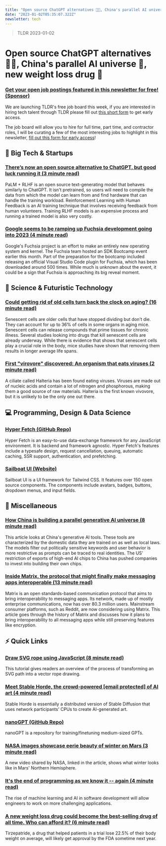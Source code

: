 ```yaml
---
title: "Open source ChatGPT alternatives 👨‍💻, China's parallel AI universe 🤖, new weight loss drug 💊"
date: "2023-01-02T05:35:07.322Z"
newsletter: tech
---
```


> TLDR 2023-01-02

# Open source ChatGPT alternatives 👨‍💻, China's parallel AI universe 🤖, new weight loss drug 💊

### [Get your open job postings featured in this newsletter for free! (Sponsor)](https://danni763618.typeform.com/to/P4Bvu79U)

We are launching TLDR's free job board this week, if you are interested in hiring tech talent through TLDR please fill out [this short form](https://danni763618.typeform.com/to/P4Bvu79U) to get early access.

The job board will allow you to hire for full time, part time, and contractor roles, I will be curating a few of the most interesting jobs to highlight in this newsletter, [fill out this form for early access](https://danni763618.typeform.com/to/P4Bvu79U)!

## 📱 Big Tech & Startups

### [There’s now an open source alternative to ChatGPT, but good luck running it (3 minute read)](https://techcrunch.com/2022/12/30/theres-now-an-open-source-alternative-to-chatgpt-but-good-luck-running-it/?utm_source=tldrnewsletter)

PaLM + RLHF is an open source text-generating model that behaves similarly to ChatGPT. It isn't pretrained, so users will need to compile the data from which the model can learn from and find hardware that can handle the training workload. Reinforcement Learning with Human Feedback is an AI training technique that involves receiving feedback from human volunteers. Training RLHF models is an expensive process and running a trained model is also very costly.

### [Google seems to be ramping up Fuchsia development going into 2023 (4 minute read)](https://9to5google.com/2022/12/29/google-fuchsia-2023-development/?utm_source=tldrnewsletter)

Google's Fuchsia project is an effort to make an entirely new operating system and kernel. The Fuchsia team hosted an SDK Bootcamp event earlier this month. Part of the preparation for the bootcamp included releasing an official Visual Studio Code plugin for Fuchsia, which has been downloaded around 500 times. While much is unknown about the event, it could be a sign that Fuchsia is approaching its big reveal moment.

## 🚀 Science & Futuristic Technology

### [Could getting rid of old cells turn back the clock on aging? (16 minute read)](https://arstechnica.com/science/2022/12/could-getting-rid-of-old-cells-turn-back-the-clock-on-aging/?utm_source=tldrnewsletter)

Senescent cells are older cells that have stopped dividing but don't die. They can account for up to 36% of cells in some organs in aging mice. Senescent cells can release compounds that prime tissues for chronic illness. Several studies looking into drugs that kill senescent cells are already underway. While there is evidence that shows that senescent cells play a crucial role in the body, mice studies have shown that removing them results in longer average life spans.

### [First "virovore" discovered: An organism that eats viruses (2 minute read)](https://newatlas.com/science/first-virovore-eats-viruses/?utm_source=tldrnewsletter)

A ciliate called Halteria has been found eating viruses. Viruses are made out of nucleic acids and contain a lot of nitrogen and phosphorous, making them a good source of raw materials. Halteria is the first known vivovore, but it is unlikely to be the only one out there.

## 💻 Programming, Design & Data Science

### [Hyper Fetch (GitHub Repo)](https://github.com/BetterTyped/hyper-fetch?ref=producthunt?utm_source=tldrnewsletter)

Hyper Fetch is an easy-to-use data-exchange framework for any JavaScript environment. It is backend and framework agnostic. Hyper Fetch's features include a typesafe design, request cancellation, queuing, automatic caching, SSR support, authentication, and prefetching.

### [Sailboat UI (Website)](https://sailboatui.com/?utm_source=tldrnewsletter)

Sailboat UI is a UI framework for Tailwind CSS. It features over 150 open source components. The components include avatars, badges, buttons, dropdown menus, and input fields.

## 🎁 Miscellaneous

### [How China is building a parallel generative AI universe (8 minute read)](https://techcrunch.com/2022/12/31/how-china-is-building-a-parallel-generative-ai-universe/?utm_source=tldrnewsletter)

This article looks at China's generative AI tools. These tools are characterized by the domestic data they are trained on as well as local laws. The models filter out politically sensitive keywords and user behavior is more restrictive as prompts can be traced to real identities. The US' restriction of exports of high-end AI chips to China has pushed companies to invest into building their own chips.

### [Inside Matrix, the protocol that might finally make messaging apps interoperable (13 minute read)](https://techcrunch.com/2022/12/30/inside-matrix-the-protocol-that-might-finally-make-messaging-apps-interoperable/?utm_source=tldrnewsletter)

Matrix is an open standards-based communication protocol that aims to bring interoperability to messaging apps. Its network, made up of mostly enterprise communications, now has over 80.3 million users. Mainstream consumer platforms, such as Reddit, are now considering using Matrix. This article goes through the history of Matrix and discusses how it plans to bring interoperability to all messaging apps while still preserving features like encryption.

## ⚡ Quick Links

### [Draw SVG rope using JavaScript (8 minute read)](https://muffinman.io/blog/draw-svg-rope-using-javascript/?utm_source=tldrnewsletter)

This tutorial gives readers an overview of the process of transforming an SVG path into a vector rope drawing.

### [Meet Stable Horde, the crowd-powered \[email protected\] of AI art (4 minute read)](https://www.pcworld.com/article/1431633/meet-stable-horde-the-setihome-of-ai-art.html?utm_source=tldrnewsletter)

Stable Horde is essentially a distributed version of Stable Diffusion that uses network participants' CPUs to create AI-generated art.

### [nanoGPT (GitHub Repo)](https://github.com/karpathy/nanoGPT?utm_source=tldrnewsletter)

nanoGPT is a repository for training/finetuning medium-sized GPTs.

### [NASA images showcase eerie beauty of winter on Mars (3 minute read)](https://www.cnn.com/2022/12/28/world/mars-winter-nasa-photos-scn/index.html?utm_source=tldrnewsletter)

A new video shared by NASA, linked in the article, shows what winter looks like in Mars' Northern Hemisphere.

### [It's the end of programming as we know it -- again (4 minute read)](https://www.zdnet.com/article/its-the-end-of-programming-as-we-know-it-again/?utm_source=tldrnewsletter)

The rise of machine learning and AI in software development will allow engineers to work on more challenging applications.

### [A new weight loss drug could become the best-selling drug of all time. Who can afford it? (6 minute read)](https://www.nbcnews.com/health/health-news/weight-loss-drug-affordability-rcna60422?utm_source=tldrnewsletter)

Tirzepatride, a drug that helped patients in a trial lose 22.5% of their body weight on average, will likely get approval by the FDA sometime next year.
